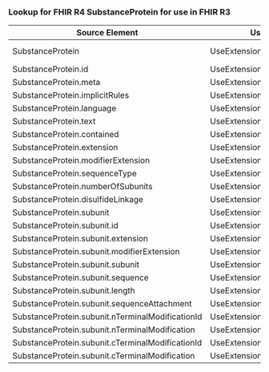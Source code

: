 ### Lookup for FHIR R4 SubstanceProtein for use in FHIR R3

| Source Element | Usage | Target |
| -------------- | ----- | ------ |
| SubstanceProtein | UseExtension | http://hl7.org/fhir/4.0/StructureDefinition/extension-SubstanceProtein |
| SubstanceProtein.id | UseExtensionFromAncestor | - |
| SubstanceProtein.meta | UseExtensionFromAncestor | - |
| SubstanceProtein.implicitRules | UseExtensionFromAncestor | - |
| SubstanceProtein.language | UseExtensionFromAncestor | - |
| SubstanceProtein.text | UseExtensionFromAncestor | - |
| SubstanceProtein.contained | UseExtensionFromAncestor | - |
| SubstanceProtein.extension | UseExtensionFromAncestor | - |
| SubstanceProtein.modifierExtension | UseExtensionFromAncestor | - |
| SubstanceProtein.sequenceType | UseExtensionFromAncestor | - |
| SubstanceProtein.numberOfSubunits | UseExtensionFromAncestor | - |
| SubstanceProtein.disulfideLinkage | UseExtensionFromAncestor | - |
| SubstanceProtein.subunit | UseExtensionFromAncestor | - |
| SubstanceProtein.subunit.id | UseExtensionFromAncestor | - |
| SubstanceProtein.subunit.extension | UseExtensionFromAncestor | - |
| SubstanceProtein.subunit.modifierExtension | UseExtensionFromAncestor | - |
| SubstanceProtein.subunit.subunit | UseExtensionFromAncestor | - |
| SubstanceProtein.subunit.sequence | UseExtensionFromAncestor | - |
| SubstanceProtein.subunit.length | UseExtensionFromAncestor | - |
| SubstanceProtein.subunit.sequenceAttachment | UseExtensionFromAncestor | - |
| SubstanceProtein.subunit.nTerminalModificationId | UseExtensionFromAncestor | - |
| SubstanceProtein.subunit.nTerminalModification | UseExtensionFromAncestor | - |
| SubstanceProtein.subunit.cTerminalModificationId | UseExtensionFromAncestor | - |
| SubstanceProtein.subunit.cTerminalModification | UseExtensionFromAncestor | - |

